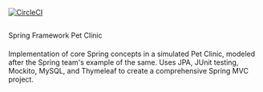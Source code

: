 [![CircleCI](https://circleci.com/gh/DPCII/clinic-spring.svg?style=svg)](https://circleci.com/gh/DPCII/clinic-spring)

##
Spring Framework Pet Clinic

####
Implementation of core Spring concepts in a simulated Pet Clinic,
modeled after the Spring team's example of the same. Uses JPA,
JUnit testing, Mockito, MySQL, and Thymeleaf to create a
comprehensive Spring MVC project.